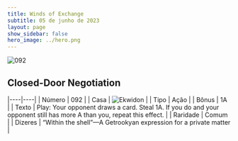 ```yaml
---
title: Winds of Exchange
subtitle: 05 de junho de 2023
layout: page
show_sidebar: false
hero_image: ../hero.png
---
```


![092](https://mastervault-storage-prod.s3.amazonaws.com/media/card_front/en/600_092_f2b9127a48bc_en.png)


## Closed-Door Negotiation

|----|----|
| Número | 092 |
| Casa | ![Ekwidon](https://archonarcana.com/images/thumb/3/31/Ekwidon.png/25px-Ekwidon.png "Ekwidon") |
| Tipo | Ação |
| Bônus | 1A |
| Texto | Play: Your opponent draws a card. Steal 1A. If you do and your opponent still has more A than you, repeat this effect.  |
| Raridade | Comum |
| Dizeres | “Within the shell”—A Getrookyan expression for a private matter  |
